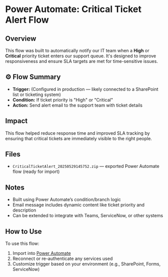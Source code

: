 # Power Automate: Critical Ticket Alert Flow

##  Overview
This flow was built to automatically notify our IT team when a **High** or **Critical** priority ticket enters our support queue. It's designed to improve responsiveness and ensure SLA targets are met for time-sensitive issues.

## ⚙ Flow Summary
- **Trigger:** (Configured in production — likely connected to a SharePoint list or ticketing system)
- **Condition:** If ticket priority is "High" or "Critical"
- **Action:** Send alert email to the support team with ticket details

##  Impact
This flow helped reduce response time and improved SLA tracking by ensuring that critical tickets are immediately visible to the right people.

##  Files
- `CriticalTicketAlert_20250529145752.zip` — exported Power Automate flow (ready for import)

##  Notes
- Built using Power Automate’s condition/branch logic
- Email message includes dynamic content like ticket priority and description
- Can be extended to integrate with Teams, ServiceNow, or other systems

##  How to Use
To use this flow:
1. Import into [Power Automate](https://make.powerautomate.com)
2. Reconnect or re-authenticate any services used
3. Customize trigger based on your environment (e.g., SharePoint, Forms, ServiceNow)
